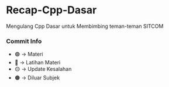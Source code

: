 # Recap-Cpp-Dasar
Mengulang Cpp Dasar untuk Membimbing teman-teman SITCOM

### Commit Info
- 🟢 -> Materi
- 🔵 -> Latihan Materi
- 🟡 -> Update Kesalahan
- 🟤 -> Diluar Subjek
